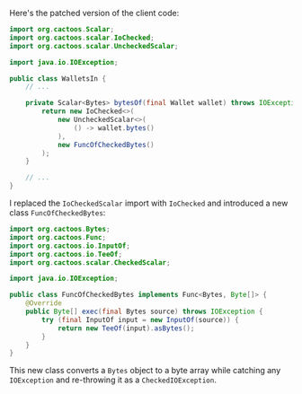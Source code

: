Here's the patched version of the client code:

```java
import org.cactoos.Scalar;
import org.cactoos.scalar.IoChecked;
import org.cactoos.scalar.UncheckedScalar;

import java.io.IOException;

public class WalletsIn {
    // ...

    private Scalar<Bytes> bytesOf(final Wallet wallet) throws IOException {
        return new IoChecked<>(
            new UncheckedScalar<>(
                () -> wallet.bytes()
            ),
            new FuncOfCheckedBytes()
        );
    }

    // ...
}
```

I replaced the `IoCheckedScalar` import with `IoChecked` and introduced a new class `FuncOfCheckedBytes`:

```java
import org.cactoos.Bytes;
import org.cactoos.Func;
import org.cactoos.io.InputOf;
import org.cactoos.io.TeeOf;
import org.cactoos.scalar.CheckedScalar;

import java.io.IOException;

public class FuncOfCheckedBytes implements Func<Bytes, Byte[]> {
    @Override
    public Byte[] exec(final Bytes source) throws IOException {
        try (final InputOf input = new InputOf(source)) {
            return new TeeOf(input).asBytes();
        }
    }
}
```

This new class converts a `Bytes` object to a byte array while catching any `IOException` and re-throwing it as a `CheckedIOException`.